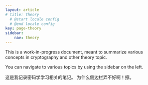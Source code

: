 ```yaml
---
layout: article
# title: Theory 
  # @start locale config
  # @end locale config
key: page-theory
sidebar:
    nav: theory
---
```


This is a work-in-progress document, meant to summarize various concepts in cryptography and other theory topic.

You can navigate to various topics by using the sidebar on the left.

这是我记录密码学学习相关的笔记。
为什么侧边栏弄不好啊！擦。
